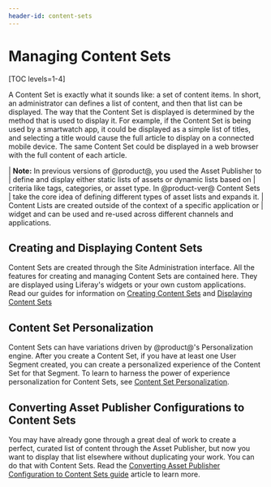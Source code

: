 ```yaml
---
header-id: content-sets
---
```


# Managing Content Sets

[TOC levels=1-4]

A Content Set is exactly what it sounds like: a set of content items. In short, 
an administrator can defines a list of content, and then that list can be 
displayed. The way that the Content Set is displayed is determined by the 
method that is used to display it. For example, if the Content Set is being 
used by a smartwatch app, it could be displayed as a simple list of titles, and 
selecting a title would cause the full article to display on a connected mobile 
device. The same Content Set could be displayed in a web browser with the full 
content of each article.

| **Note:** In previous versions of @product@, you used the Asset Publisher to 
| define and display either static lists of assets or dynamic lists based on 
| criteria like tags, categories, or asset type. In @product-ver@ Content Sets 
| take the core idea of defining different types of asset lists and expands it. 
| Content Lists are created outside of the context of a specific application or 
| widget and can be used and re-used across different channels and applications.

## Creating and Displaying Content Sets

Content Sets are created through the Site Administration interface. All the 
features for creating and managing Content Sets are contained here. They are 
displayed using Liferay's widgets or your own custom applications. Read our
guides for information on
[Creating Content Sets](/docs/7-2/user/-/knowledge_base/u/creating-content-sets)
and
[Displaying Content Sets](/docs/7-2/user/-/knowledge_base/u/displaying-content-sets)

## Content Set Personalization

Content Sets can have variations driven by @product@'s Personalization engine. 
After you create a Content Set, if you have at least one User Segment created, 
you can create a personalized experience of the Content Set for that Segment.
To learn to harness the power of experience personalization for Content Sets, 
see
[Content Set Personalization](/docs/7-2/user/-/knowledge_base/u/content-set-personalization).

## Converting Asset Publisher Configurations to Content Sets

You may have already gone through a great deal of work to create a perfect, 
curated list of content through the Asset Publisher, but now you want to 
display that list elsewhere without duplicating your work. You can do that with 
Content Sets. Read the
[Converting Asset Publisher Configuration to Content Sets guide](/docs/7-2/user/-/knowledge_base/u/converting-asset-publisher)
article to learn more.
